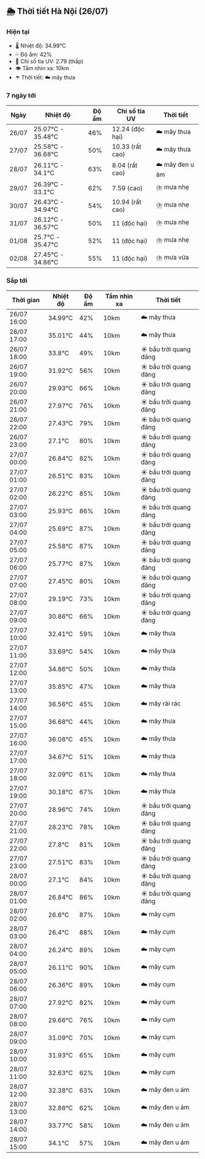 ## 🌦️ Thời tiết Hà Nội (26/07)

### Hiện tại

- 🌡️ Nhiệt độ: 34.99℃
- 💦 Độ ẩm: 42%
- 🌟 Chỉ số tia UV: 2.79 (thấp)
- 👁️ Tầm nhìn xa: 10km
- ☂️ Thời tiết: ☁️ mây thưa

### 7 ngày tới

| Ngày | Nhiệt độ | Độ ẩm | Chỉ số tia UV | Thời tiết |
| --- | --- | --- | --- | --- |
| 26/07 | 25.07℃ - 35.48℃ | 46% | 12.24 (độc hại) | ☁️ mây thưa |
| 27/07 | 25.58℃ - 36.68℃ | 50% | 10.33 (rất cao) | ☁️ mây thưa |
| 28/07 | 26.11℃ - 34.1℃ | 63% | 8.04 (rất cao) | ☁️ mây đen u ám |
| 29/07 | 26.39℃ - 33.1℃ | 62% | 7.59 (cao) | ⛈️ mưa nhẹ |
| 30/07 | 26.43℃ - 34.94℃ | 54% | 10.94 (rất cao) | ⛈️ mưa nhẹ |
| 31/07 | 26.12℃ - 36.57℃ | 50% | 11 (độc hại) | ⛈️ mưa nhẹ |
| 01/08 | 25.7℃ - 35.47℃ | 52% | 11 (độc hại) | ⛈️ mưa nhẹ |
| 02/08 | 27.45℃ - 34.86℃ | 55% | 11 (độc hại) | ⛈️ mưa vừa |

### Sắp tới

| Thời gian | Nhiệt độ | Độ ẩm | Tầm nhìn xa | Thời tiết |
| --- | --- | --- | --- | --- |
| 26/07 16:00 | 34.99℃ | 42% | 10km | ☁️ mây thưa |
| 26/07 17:00 | 35.01℃ | 44% | 10km | ☁️ mây thưa |
| 26/07 18:00 | 33.8℃ | 49% | 10km | ☀️ bầu trời quang đãng |
| 26/07 19:00 | 31.92℃ | 56% | 10km | ☀️ bầu trời quang đãng |
| 26/07 20:00 | 29.93℃ | 66% | 10km | ☀️ bầu trời quang đãng |
| 26/07 21:00 | 27.97℃ | 76% | 10km | ☀️ bầu trời quang đãng |
| 26/07 22:00 | 27.43℃ | 79% | 10km | ☀️ bầu trời quang đãng |
| 26/07 23:00 | 27.1℃ | 80% | 10km | ☀️ bầu trời quang đãng |
| 27/07 00:00 | 26.84℃ | 82% | 10km | ☀️ bầu trời quang đãng |
| 27/07 01:00 | 26.51℃ | 83% | 10km | ☀️ bầu trời quang đãng |
| 27/07 02:00 | 26.22℃ | 85% | 10km | ☀️ bầu trời quang đãng |
| 27/07 03:00 | 25.93℃ | 86% | 10km | ☀️ bầu trời quang đãng |
| 27/07 04:00 | 25.69℃ | 87% | 10km | ☀️ bầu trời quang đãng |
| 27/07 05:00 | 25.58℃ | 87% | 10km | ☀️ bầu trời quang đãng |
| 27/07 06:00 | 25.77℃ | 87% | 10km | ☀️ bầu trời quang đãng |
| 27/07 07:00 | 27.45℃ | 80% | 10km | ☀️ bầu trời quang đãng |
| 27/07 08:00 | 29.19℃ | 73% | 10km | ☀️ bầu trời quang đãng |
| 27/07 09:00 | 30.86℃ | 66% | 10km | ☀️ bầu trời quang đãng |
| 27/07 10:00 | 32.41℃ | 59% | 10km | ☁️ mây thưa |
| 27/07 11:00 | 33.69℃ | 54% | 10km | ☁️ mây thưa |
| 27/07 12:00 | 34.86℃ | 50% | 10km | ☁️ mây thưa |
| 27/07 13:00 | 35.85℃ | 47% | 10km | ☁️ mây thưa |
| 27/07 14:00 | 36.56℃ | 45% | 10km | ☁️ mây rải rác |
| 27/07 15:00 | 36.68℃ | 44% | 10km | ☁️ mây thưa |
| 27/07 16:00 | 36.08℃ | 45% | 10km | ☁️ mây thưa |
| 27/07 17:00 | 34.67℃ | 51% | 10km | ☁️ mây thưa |
| 27/07 18:00 | 32.09℃ | 61% | 10km | ☁️ mây thưa |
| 27/07 19:00 | 30.18℃ | 67% | 10km | ☁️ mây thưa |
| 27/07 20:00 | 28.96℃ | 74% | 10km | ☀️ bầu trời quang đãng |
| 27/07 21:00 | 28.23℃ | 78% | 10km | ☀️ bầu trời quang đãng |
| 27/07 22:00 | 27.8℃ | 81% | 10km | ☀️ bầu trời quang đãng |
| 27/07 23:00 | 27.51℃ | 83% | 10km | ☀️ bầu trời quang đãng |
| 28/07 00:00 | 27.1℃ | 84% | 10km | ☀️ bầu trời quang đãng |
| 28/07 01:00 | 26.84℃ | 86% | 10km | ☀️ bầu trời quang đãng |
| 28/07 02:00 | 26.6℃ | 87% | 10km | ☁️ mây cụm |
| 28/07 03:00 | 26.4℃ | 88% | 10km | ☁️ mây cụm |
| 28/07 04:00 | 26.24℃ | 89% | 10km | ☁️ mây cụm |
| 28/07 05:00 | 26.11℃ | 90% | 10km | ☁️ mây cụm |
| 28/07 06:00 | 26.36℃ | 89% | 10km | ☁️ mây cụm |
| 28/07 07:00 | 27.92℃ | 82% | 10km | ☁️ mây cụm |
| 28/07 08:00 | 29.66℃ | 76% | 10km | ☁️ mây cụm |
| 28/07 09:00 | 31.09℃ | 70% | 10km | ☁️ mây cụm |
| 28/07 10:00 | 31.93℃ | 65% | 10km | ☁️ mây cụm |
| 28/07 11:00 | 32.63℃ | 62% | 10km | ☁️ mây cụm |
| 28/07 12:00 | 32.38℃ | 63% | 10km | ☁️ mây đen u ám |
| 28/07 13:00 | 32.88℃ | 62% | 10km | ☁️ mây đen u ám |
| 28/07 14:00 | 33.77℃ | 58% | 10km | ☁️ mây đen u ám |
| 28/07 15:00 | 34.1℃ | 57% | 10km | ☁️ mây đen u ám |
